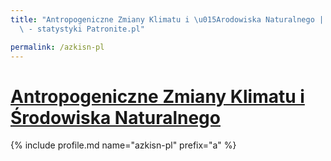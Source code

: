 ```yaml
---
title: "Antropogeniczne Zmiany Klimatu i \u015Arodowiska Naturalnego | Patromierz\
  \ - statystyki Patronite.pl"

permalink: /azkisn-pl
---
```


# [Antropogeniczne Zmiany Klimatu i Środowiska Naturalnego](https://patronite.pl/azkisn-pl)

{% include profile.md name="azkisn-pl" prefix="a" %}
